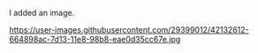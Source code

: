 I added an image.

https://user-images.githubusercontent.com/29399012/42132612-664898ac-7d13-11e8-98b8-eae0d35cc67e.jpg
